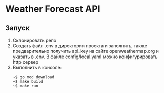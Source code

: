# Weather Forecast API

## Запуск
1. Склонировать репо
2. Создать файл .env в директории проекта и заполнить, также предварительно получить api_key на сайте openweathermap.org и указать в .env. В файле config/local.yaml можно конфигурировать http сервер
3. Выполнить в консоле:
   ```
   ~$ go mod download 
   ~$ make build
   ~$ make run 
   ``` 


  



